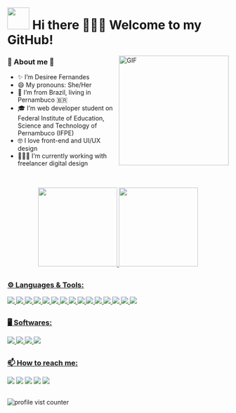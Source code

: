 <!--
**desireefernandes/desireefernandes** is a ✨ _special_ ✨ repository because its `README.md` (this file) appears on your GitHub profile.

Here are some ideas to get you started:

### About me
- 🔭 I’m currently working on ...
- 🌱 I’m currently learning ...
- 👯 I’m looking to collaborate on ...
- 🤔 I’m looking for help with ...
- 💬 Ask me about ...
- 📫 How to reach me: ...
- 😄 Pronouns: ...
- ⚡ Fun fact: ...
I am a front-end student. 
I love watching anime, doing sports and learning about technology.
-->

# <img src="https://media1.giphy.com/media/zJ3V6Ot51H8Y0/giphy.gif?cid=790b7611455c0b8c4d3c8cedecd153d1bb6a82f72ee1998a&rid=giphy.gif&ct=s" width="50"> Hi there 👩🏾‍💻 Welcome to my GitHub!

<!--
<div align="center">
    <img src="https://media0.giphy.com/media/Qo2dupDib32rkTY4hX/giphy.gif?cid=790b7611083e0964813fab0b57b6f4a16fbc55131d2c545b&rid=giphy.gif&ct=s" height="80">
</div>
-->

<img width="250" alt="GIF" align="right" src="https://media2.giphy.com/media/juua9i2c2fA0AIp2iq/giphy.gif?cid=790b7611b4e4bf02c9b0877b66dad62090cb95617dbba4d7&rid=giphy.gif&ct=s">


### 🦋 About me 🦋
- ✨ I’m Desiree Fernandes
- 😄 My pronouns: She/Her
- 📍 I’m from Brazil, living in Pernambuco 🇧🇷
- 🎓 I’m web developer student on Federal Institute of Education, Science and Technology of Pernambuco (IFPE)
- 🤓 I love front-end and UI/UX design
- 👩🏾‍💻 I’m currently working with freelancer digital design

##

<div align="center">
    <br>
    <a href="https://github.com/desireefernandes">
    <img height="180" src="https://github-readme-stats.vercel.app/api?username=desireefernandes&show_icons=true&theme=cobalt&include_all_commits=true&count_private=true" />
    <img height="180" src="https://github-readme-stats.vercel.app/api/top-langs/?username=desireefernandes&layout=compact&langs_count=7&theme=cobalt" />
    <!-- <img height="180em" src="https://activity-graph.herokuapp.com/graph?username=desireefernandes&theme=dark" /> -->
    <!-- <img height="190" src="https://github-readme-streak-stats.herokuapp.com/?user=desireefernandes&theme=dracula" />  -->
    <!-- <img height="190" src="https://giphy.com/embed/MT5UUV1d4CXE2A37Dg"/>  -->
        
</div>
    
##
  
### ⚙️ Languages & Tools:

 <div>
    <img src="https://img.shields.io/badge/HTML5-E34F26?style=for-the-badge&logo=html5&logoColor=white" target="_blank"/>
    <img src="https://img.shields.io/badge/CSS3-1572B6?style=for-the-badge&logo=css3&logoColor=white" target="_blank"/>
    <img src="https://img.shields.io/badge/JavaScript-323330?style=for-the-badge&logo=javascript&logoColor=F7DF1E" target="_blank"/>
    <img src="https://img.shields.io/badge/Java-ED8B00?style=for-the-badge&logo=java&logoColor=white" target="_blank"/>
    <img src="https://img.shields.io/badge/PHP-777BB4?style=for-the-badge&logo=php&logoColor=white" target="_blank"/>
    <img src="https://img.shields.io/badge/Node.js-339933?style=for-the-badge&logo=nodedotjs&logoColor=white" target="_blank"/>
    <img src="https://img.shields.io/badge/Laravel-FF2D20?style=for-the-badge&logo=laravel&logoColor=white" target="_blank"/>
    <img src="https://img.shields.io/badge/Tailwind_CSS-38B2AC?style=for-the-badge&logo=tailwind-css&logoColor=white" target="_blank"/> 
    <img src="https://img.shields.io/badge/Android-3DDC84?style=for-the-badge&logo=android&logoColor=white" target="_blank"/>
    <img src="https://img.shields.io/badge/Linux-FCC624?style=for-the-badge&logo=linux&logoColor=black" target="_blank"/>
    <img src="https://img.shields.io/badge/Ubuntu-E95420?style=for-the-badge&logo=ubuntu&logoColor=white" target="_blank"/>
    <img src="https://img.shields.io/badge/GitHub-100000?style=for-the-badge&logo=github&logoColor=white" target="_blank"/>
    <img src="https://img.shields.io/badge/MySQL-005C84?style=for-the-badge&logo=mysql&logoColor=white" target="_blank"/>
    <img src="https://img.shields.io/badge/Figma-F24E1E?style=for-the-badge&logo=figma&logoColor=white" target="_blank"/>
    <img src="https://img.shields.io/badge/OpenGL-FFFFFF?style=for-the-badge&logo=opengl" target="_blank"/> 
</div>
  
  
##
  
### 🖥️ Softwares:

 <div>
    <img src="https://img.shields.io/badge/Adobe%20Photoshop-31A8FF?style=for-the-badge&logo=Adobe%20Photoshop&logoColor=black" target="_blank"/>
    <img src="https://img.shields.io/badge/Adobe%20Illustrator-FF9A00?style=for-the-badge&logo=adobe%20illustrator&logoColor=white" target="_blank"/>
    <img src="https://img.shields.io/badge/Krita-203759?style=for-the-badge&logo=krita&logoColor=EEF37B" target="_blank"/>
    <img src="https://img.shields.io/badge/Inkscape-000000?style=for-the-badge&logo=Inkscape&logoColor=white" target="_blank"/>
</div>
 
##
  
### 📫 How to reach me:

 <div>
    <a href = "mailto:desireefernandes00@gmail.com"><img src="https://img.shields.io/badge/-Gmail-%23333?style=for-the-badge&logo=gmail&logoColor=white" target="_blank"></a>
    <a href="https://www.linkedin.com/in/desireef00/"><img src="https://img.shields.io/badge/-LinkedIn-%230077B5?style=for-the-badge&logo=linkedin&logoColor=white" target="_blank"></a>
    <a href="https://www.behance.net/desireefernandes/" target="_blank"><img src="https://img.shields.io/badge/Behance-0054F7?style=for-the-badge&logo=behance&logoColor=white"></a> 
    <a href="https://instagram.com/desireefernandes_" ><img src="https://img.shields.io/badge/-Instagram-%23E4405F?style=for-the-badge&logo=instagram&logoColor=white" target="_blank"></a>
    <a href="https://twitter.com/d3s1r33_/"><img src="https://img.shields.io/badge/-Twitter-%230077B5?style=for-the-badge&logo=twitter&logoColor=white" target="_blank"></a> 
</div>  

##    

<p align="left"><img src="https://komarev.com/ghpvc/?username=desireefernandes&color=blueviolet&style=flat-square&label=profile+views" alt="profile vist counter" /></p>
